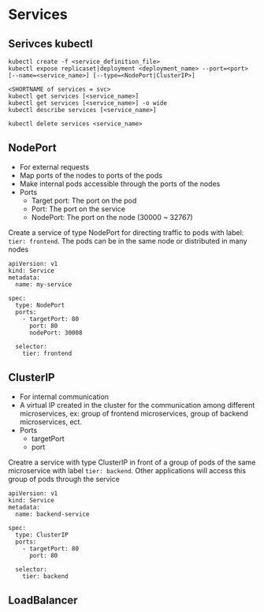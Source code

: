 # Services

## Serivces kubectl

```
kubectl create -f <service_definition_file>
kubectl expose replicaset|deployment <deployment_name> --port=<port> [--name=<service_name>] [--type=<NodePort|ClusterIP>]

<SHORTNAME of services = svc>
kubectl get services [<service_name>] 
kubectl get services [<service_name>] -o wide
kubectl describe services [<service_name>]

kubectl delete services <service_name>
```

## NodePort

- For external requests
- Map ports of the nodes to ports of the pods
- Make internal pods accessible through the ports of the nodes
- Ports
  - Target port: The port on the pod
  - Port: The port on the service
  - NodePort: The port on the node (30000 ~ 32767)

Create a service of type NodePort for directing traffic to pods with label: `tier: frontend`. The pods can be in the same node or distributed in many nodes
```
apiVersion: v1
kind: Service
metadata:
  name: my-service

spec:
  type: NodePort
  ports:
    - targetPort: 80
      port: 80
      nodePort: 30008

  selector:
    tier: frontend
```

## ClusterIP

- For internal communication
- A virtual IP created in the cluster for the communication among different microservices, ex: group of frontend microservices, group of backend microservices, ect.
- Ports
  - targetPort
  - port

Creatre a service with type ClusterIP in front of a group of pods of the same microservice with label `tier: backend`. Other applications will access this group of pods through the service
```
apiVersion: v1
kind: Service
metadata:
  name: backend-service

spec:
  type: ClusterIP
  ports:
    - targetPort: 80
      port: 80

  selector:
    tier: backend
```

## LoadBalancer
